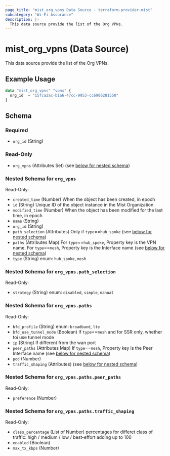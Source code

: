 ```yaml
---
page_title: "mist_org_vpns Data Source - terraform-provider-mist"
subcategory: "Wi-Fi Assurance"
description: |-
  This data source provide the list of the Org VPNs.
---
```


# mist_org_vpns (Data Source)

This data source provide the list of the Org VPNs.


## Example Usage

```terraform
data "mist_org_vpns" "vpns" {
  org_id  = "15fca2ac-b1a6-47cc-9953-cc6906281550"
}
```

<!-- schema generated by tfplugindocs -->
## Schema

### Required

- `org_id` (String)

### Read-Only

- `org_vpns` (Attributes Set) (see [below for nested schema](#nestedatt--org_vpns))

<a id="nestedatt--org_vpns"></a>
### Nested Schema for `org_vpns`

Read-Only:

- `created_time` (Number) When the object has been created, in epoch
- `id` (String) Unique ID of the object instance in the Mist Organization
- `modified_time` (Number) When the object has been modified for the last time, in epoch
- `name` (String)
- `org_id` (String)
- `path_selection` (Attributes) Only if `type`==`hub_spoke` (see [below for nested schema](#nestedatt--org_vpns--path_selection))
- `paths` (Attributes Map) For `type`==`hub_spoke`, Property key is the VPN name. For `type`==`mesh`, Property key is the Interface name (see [below for nested schema](#nestedatt--org_vpns--paths))
- `type` (String) enum: `hub_spoke`, `mesh`

<a id="nestedatt--org_vpns--path_selection"></a>
### Nested Schema for `org_vpns.path_selection`

Read-Only:

- `strategy` (String) enum: `disabled`, `simple`, `manual`


<a id="nestedatt--org_vpns--paths"></a>
### Nested Schema for `org_vpns.paths`

Read-Only:

- `bfd_profile` (String) enum: `broadband`, `lte`
- `bfd_use_tunnel_mode` (Boolean) If `type`==`mesh` and for SSR only, whether toi use tunnel mode
- `ip` (String) If different from the wan port
- `peer_paths` (Attributes Map) If `type`==`mesh`, Property key is the Peer Interface name (see [below for nested schema](#nestedatt--org_vpns--paths--peer_paths))
- `pod` (Number)
- `traffic_shaping` (Attributes) (see [below for nested schema](#nestedatt--org_vpns--paths--traffic_shaping))

<a id="nestedatt--org_vpns--paths--peer_paths"></a>
### Nested Schema for `org_vpns.paths.peer_paths`

Read-Only:

- `preference` (Number)


<a id="nestedatt--org_vpns--paths--traffic_shaping"></a>
### Nested Schema for `org_vpns.paths.traffic_shaping`

Read-Only:

- `class_percentage` (List of Number) percentages for differet class of traffic: high / medium / low / best-effort adding up to 100
- `enabled` (Boolean)
- `max_tx_kbps` (Number)